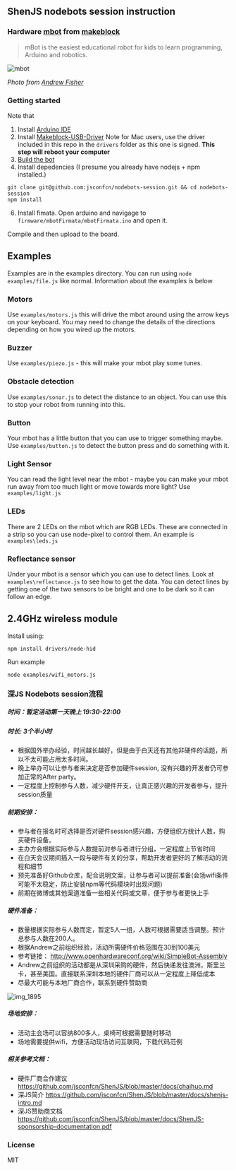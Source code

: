 ## ShenJS nodebots session instruction

### Hardware [mbot](http://mblock.cc/) from [makeblock](http://www.makeblock.cc/)

> mBot is the easiest educational robot for kids to learn programming, Arduino and robotics.

![mbot](https://cloud.githubusercontent.com/assets/1183541/7513052/80e6dfc0-f4f4-11e4-94b8-76d3ee166cd2.jpg)

*Photo from [Andrew Fisher](https://twitter.com/ajfisher)*

### Getting started

Note that 

1. Install [Arduino IDE](http://arduino.cc)
2. Install [Makeblock-USB-Driver](https://github.com/Makeblock-official/Makeblock-USB-Driver) Note for Mac users, use the driver included in this repo in the `drivers` folder as this one is signed.  **This step will reboot your computer** 
4. [Build the bot](http://www.instructables.com/id/How-to-make-a-mBot-with-Makeblock/)
5. Install depedencies (I presume you already have nodejs + npm installed.)

```
git clone git@github.com:jsconfcn/nodebots-session.git && cd nodebots-session
npm install
```

6. Install fimata. Open arduino and navigage to `firmware/mbotFirmata/mbotFirmata.ino` and open it. 

Compile and then upload to the board. 

## Examples

Examples are in the examples directory. You can run using `node examples/file.js` like
normal. Information about the examples is below

### Motors

Use `examples/motors.js` this will drive the mbot around using the arrow keys on
your keyboard. You may need to change the details of the directions depending on
how you wired up the motors.

### Buzzer

Use `examples/piezo.js` - this will make your mbot play some tunes.

### Obstacle detection

Use `examples/sonar.js` to detect the distance to an object. You can use this to 
stop your robot from running into this.

### Button

Your mbot has a little button that you can use to trigger something maybe. Use
`examples/button.js` to detect the button press and do something with it.

### Light Sensor

You can read the light level near the mbot - maybe you can make your mbot
run away from too much light or move towards more light? Use `examples/light.js`

### LEDs

There are 2 LEDs on the mbot which are RGB LEDs. These are connected in a strip
so you can use node-pixel to control them. An example is `examples\leds.js`

### Reflectance sensor

Under your mbot is a sensor which you can use to detect lines. Look at
`examples\reflectance.js` to see how to get the data. You can detect lines by
getting one of the two sensors to be bright and one to be dark so it can follow
an edge.

## 2.4GHz wireless module

Install using:

```
npm install drivers/node-hid
```

Run example

```
node examples/wifi_motors.js
```


### 深JS Nodebots session流程

##### 时间：暂定活动第一天晚上 19:30-22:00

##### 时长:  3个半小时

* 根据国外举办经验，时间越长越好，但是由于白天还有其他非硬件的话题，所以不太可能占用太多时间。
* 晚上举办可以让参与者来决定是否参加硬件session, 没有兴趣的开发者仍可参加正常的After party。
* 一定程度上控制参与人数，减少硬件开支，让真正感兴趣的开发者参与，提升session质量

##### 前期安排：
* 参与者在报名时可选择是否对硬件session感兴趣，方便组织方统计人数，购买硬件设备。
* 主办方会根据实际参与人数提前对参与者进行分组，一定程度上节省时间
* 在白天会议期间插入一段与硬件有关的分享，帮助开发者更好的了解活动的流程和细节
* 预先准备好Github仓库，配合说明文案，让参与者可以提前准备(会场wifi条件可能不太稳定，防止安装npm等代码模块时出现问题)
* 前期在微博或其他渠道准备一些相关代码或文章，便于参与者更快上手

##### 硬件准备：
* 数量根据实际参与人数而定，暂定5人一组，人数可根据需要适当调整。预计总参与人数在200人。
* 根据Andrew之前组织经验，活动所需硬件价格范围在30到100美元
* 参考链接： http://www.openhardwareconf.org/wiki/SimpleBot-Assembly
* Andrew之前组织的活动都是从深圳采购的硬件，然后快递发往澳洲，斯里兰卡，甚至美国。直接联系深圳本地的硬件厂商可以从一定程度上降低成本
* 尽最大可能与本地厂商合作，联系到硬件赞助商

![img_1895](https://cloud.githubusercontent.com/assets/1183541/7173580/93352160-e42c-11e4-9644-9b48c82fb4b5.jpg)


##### 场地安排：
* 活动主会场可以容纳800多人，桌椅可根据需要随时移动
* 场地需要提供wifi，方便活动现场访问互联网，下载代码范例

##### 相关参考文档：

* 硬件厂商合作建议 https://github.com/jsconfcn/ShenJS/blob/master/docs/chaihuo.md
* 深JS简介 https://github.com/jsconfcn/ShenJS/blob/master/docs/shenjs-intro.md
* 深JS赞助商文档 https://github.com/jsconfcn/ShenJS/blob/master/docs/ShenJS-sponsorship-documentation.pdf

### License
MIT

